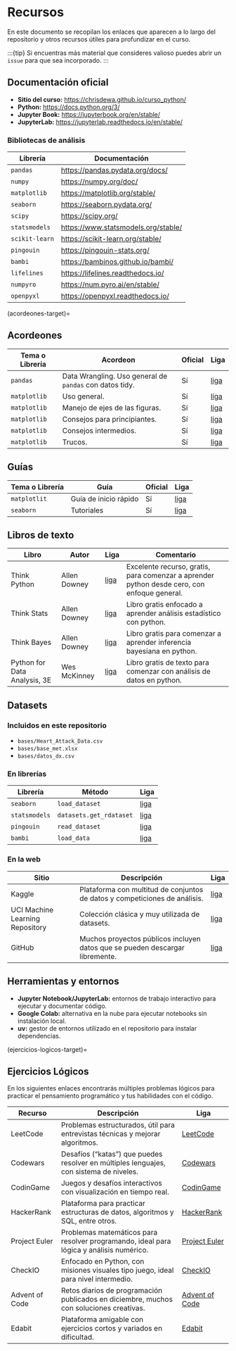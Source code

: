 # Recursos

En este documento se recopilan los enlaces que aparecen a lo largo del repositorio y otros recursos útiles para profundizar en el curso.

:::{tip}
Si encuentras más material que consideres valioso puedes abrir un `issue` para que sea incorporado.
:::

## Documentación oficial

- **Sitio del curso:** <https://chrisdewa.github.io/curso_python/>
- **Python:** <https://docs.python.org/3/>
- **Jupyter Book:** <https://jupyterbook.org/en/stable/>
- **JupyterLab:** <https://jupyterlab.readthedocs.io/en/stable/>

### Bibliotecas de análisis

|Librería|Documentación|
|---|---|
|`pandas`|<https://pandas.pydata.org/docs/>|
|`numpy`|<https://numpy.org/doc/>|
|`matplotlib`|<https://matplotlib.org/stable/>|
|`seaborn`|<https://seaborn.pydata.org/>|
|`scipy`|<https://scipy.org/>|
|`statsmodels`|<https://www.statsmodels.org/stable/>|
|`scikit-learn`|<https://scikit-learn.org/stable/>|
|`pingouin`|<https://pingouin-stats.org/>|
|`bambi`|<https://bambinos.github.io/bambi/>|
|`lifelines`|<https://lifelines.readthedocs.io/>|
|`numpyro`|<https://num.pyro.ai/en/stable/>|
|`openpyxl`|<https://openpyxl.readthedocs.io/>|

(acordeones-target)=
## Acordeones

|Tema o Librería|Acordeon|Oficial|Liga|
|---|---|--|---|
|`pandas`|Data Wrangling. Uso general de `pandas` con datos tidy.| Sí | [liga](https://pandas.pydata.org/Pandas_Cheat_Sheet.pdf)|
|`matplotlib`|Uso general.| Sí | [liga](https://matplotlib.org/cheatsheets/_images/cheatsheets-1.png)|
|`matplotlib`|Manejo de ejes de las figuras.| Sí | [liga](https://matplotlib.org/cheatsheets/_images/cheatsheets-1.png)|
|`matplotlib`|Consejos para principiantes.| Sí | [liga](https://matplotlib.org/cheatsheets/_images/handout-beginner.png)|
|`matplotlib`|Consejos intermedios.| Sí | [liga](https://matplotlib.org/cheatsheets/_images/handout-intermediate.png)|
|`matplotlib`|Trucos.| Sí | [liga](https://matplotlib.org/cheatsheets/_images/handout-tips.png)|

## Guías

|Tema o Librería|Guía|Oficial|Liga|
|---|---|---|--|
|`matplotlit`|Guía de inicio rápido|Sí|[liga](https://matplotlib.org/stable/users/explain/quick_start.html)|
|`seaborn`|Tutoriales|Sí|[liga](https://seaborn.pydata.org/tutorial.html)|

## Libros de texto

|Libro|Autor|Liga|Comentario|
|-----|-----|----|----------|
|Think Python|Allen Downey|[liga](https://allendowney.github.io/ThinkPython/)|Excelente recurso, gratis, para comenzar a aprender python desde cero, con enfoque general.|
|Think Stats|Allen Downey|[liga](https://allendowney.github.io/ThinkStats/)|Libro gratis enfocado a aprender análisis estadístico con python.|
|Think Bayes|Allen Downey|[liga](https://allendowney.github.io/ThinkBayes2/)|Libro gratis para comenzar a aprender inferencia bayesiana en python.|
|Python for Data Analysis, 3E|Wes McKinney|[liga](https://wesmckinney.com/book/python-basics)|Libro gratis de texto para comenzar con análisis de datos en python.|

## Datasets

### Incluidos en este repositorio

- `bases/Heart_Attack_Data.csv`
- `bases/base_met.xlsx`
- `bases/datos_dx.csv`

### En librerías
|Librería|Método|Liga|
|---|---|---|
|`seaborn`|`load_dataset`|[liga](https://github.com/mwaskom/seaborn-data)|
|`statsmodels`|`datasets.get_rdataset`|[liga](https://www.statsmodels.org/stable/datasets/index.html)|
|`pingouin`|`read_dataset`|[liga](https://pingouin-stats.org/build/html/_modules/pingouin/datasets.html)|
|`bambi`|`load_data`|[liga](https://bambinos.github.io/bambi/api/load_data.html)|

### En la web
|Sitio|Descripción|Liga|
|---|---|---|
|Kaggle|Plataforma con multitud de conjuntos de datos y competiciones de análisis.|[liga](https://kaggle.com)|
|UCI Machine Learning Repository|Colección clásica y muy utilizada de datasets.|[liga](https://archive.ics.uci.edu)|
|GitHub|Muchos proyectos públicos incluyen datos que se pueden descargar libremente.|[liga](https://github.com/topics/datasets)|

## Herramientas y entornos

- **Jupyter Notebook/JupyterLab:** entornos de trabajo interactivo para ejecutar y documentar código.
- **Google Colab:** alternativa en la nube para ejecutar notebooks sin instalación local.
- **uv:** gestor de entornos utilizado en el repositorio para instalar dependencias.

(ejercicios-logicos-target)=
## Ejercicios Lógicos

En los siguientes enlaces encontrarás múltiples problemas lógicos para practicar el pensamiento programático y tus habilidades con el código.

| Recurso         | Descripción                                                                            | Liga                                           |
|-----------------|----------------------------------------------------------------------------------------|------------------------------------------------|
| LeetCode        | Problemas estructurados, útil para entrevistas técnicas y mejorar algoritmos.          | [LeetCode](https://leetcode.com/)              |
| Codewars        | Desafíos (“katas”) que puedes resolver en múltiples lenguajes, con sistema de niveles. | [Codewars](https://www.codewars.com/)          |
| CodinGame       | Juegos y desafíos interactivos con visualización en tiempo real.                       | [CodinGame](https://www.codingame.com/)        |
| HackerRank      | Plataforma para practicar estructuras de datos, algoritmos y SQL, entre otros.         | [HackerRank](https://www.hackerrank.com/)      |
| Project Euler   | Problemas matemáticos para resolver programando, ideal para lógica y análisis numérico.| [Project Euler](https://projecteuler.net/)     |
| CheckIO         | Enfocado en Python, con misiones visuales tipo juego, ideal para nivel intermedio.     | [CheckIO](https://checkio.org/)                |
| Advent of Code  | Retos diarios de programación publicados en diciembre, muchos con soluciones creativas.| [Advent of Code](https://adventofcode.com/)    |
| Edabit          | Plataforma amigable con ejercicios cortos y variados en dificultad.                    | [Edabit](https://edabit.com/challenges/python3)|
